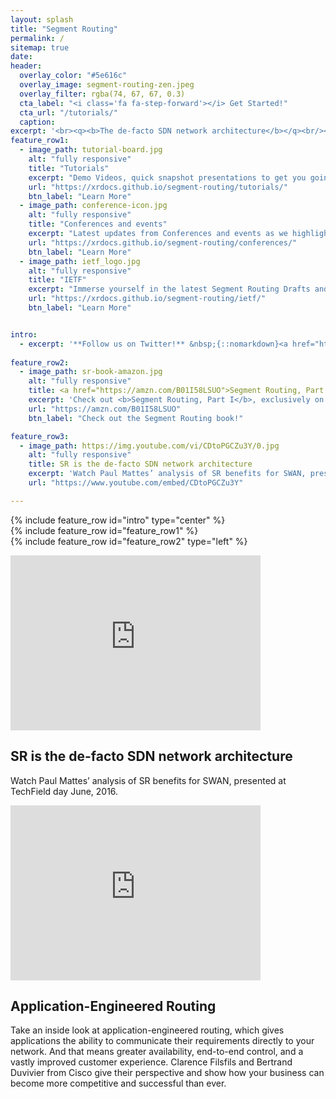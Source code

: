 ```yaml
---
layout: splash
title: "Segment Routing"
permalink: /
sitemap: true
date:
header:
  overlay_color: "#5e616c"
  overlay_image: segment-routing-zen.jpeg
  overlay_filter: rgba(74, 67, 67, 0.3)
  cta_label: "<i class='fa fa-step-forward'></i> Get Started!"
  cta_url: "/tutorials/"
  caption: 
excerpt: '<br><q><b>The de-facto SDN network architecture</b></q><br/><br/><q><b> Enables End-to-End SLA from DC to metro to backbone at scale </b> </q><br/><br/><q><b>Enables applications to use the network in innovative ways</b></q><br/><br><a href="https://www.linkedin.com/groups/8266623" class="btn btn--linkedin" title="{{ site.data.ui-text[site.locale].share_on_label }} LinkedIn"><i class="fa fa-fw fa-linkedin" aria-hidden="true"></i><span>LinkedIn</span></a><br/>'
feature_row1:
  - image_path: tutorial-board.jpg
    alt: "fully responsive"
    title: "Tutorials"
    excerpt: "Demo Videos, quick snapshot presentations to get you going!"
    url: "https://xrdocs.github.io/segment-routing/tutorials/"
    btn_label: "Learn More"
  - image_path: conference-icon.jpg
    alt: "fully responsive"
    title: "Conferences and events"
    excerpt: "Latest updates from Conferences and events as we highlight SR solutions and use cases"
    url: "https://xrdocs.github.io/segment-routing/conferences/"
    btn_label: "Learn More"
  - image_path: ietf_logo.jpg
    alt: "fully responsive"
    title: "IETF"
    excerpt: "Immerse yourself in the latest Segment Routing Drafts and RFCs"
    url: "https://xrdocs.github.io/segment-routing/ietf/"
    btn_label: "Learn More"


intro:
  - excerpt: '**Follow us on Twitter!** &nbsp;{::nomarkdown}<a href="https://twitter.com/segmentrouting" class="twitter-follow-button" data-show-count="false" data-size="large">Follow @segmentrouting</a> <script>!function(d,s,id){var js,fjs=d.getElementsByTagName(s)[0],p=/^http:/.test(d.location)?"http":"https";if(!d.getElementById(id)){js=d.createElement(s);js.id=id;js.src=p+"://platform.twitter.com/widgets.js";fjs.parentNode.insertBefore(js,fjs);}}(document, "script", "twitter-wjs");</script>{:/nomarkdown}'
  
feature_row2:
  - image_path: sr-book-amazon.jpg
    alt: "fully responsive"
    title: <a href="https://amzn.com/B01I58LSUO">Segment Routing, Part 1</a>
    excerpt: 'Check out <b>Segment Routing, Part I</b>, exclusively on Amazon and Kindle by Clarence Filsfils, Kris Michielsen and Ketan Talaulikar '
    url: "https://amzn.com/B01I58LSUO"
    btn_label: "Check out the Segment Routing book!"

feature_row3:
  - image_path: https://img.youtube.com/vi/CDtoPGCZu3Y/0.jpg
    alt: "fully responsive"
    title: SR is the de-facto SDN network architecture
    excerpt: 'Watch Paul Mattes’ analysis of SR benefits for SWAN, presented at TechField day June, 2016.'
    url: "https://www.youtube.com/embed/CDtoPGCZu3Y"

---
```


{% include feature_row id="intro" type="center" %}
<br>
{% include feature_row id="feature_row1" %}
<br>
{% include feature_row id="feature_row2" type="left" %}

<div class="feature__wrapper">
  <div class="feature__item--right">
    <div class="archive__item">
      <div class="archive__item-teaser"> 
        <iframe width="400" height="280" src="https://www.youtube.com/embed/CDtoPGCZu3Y" frameborder="0" allowfullscreen></iframe>
       </div>
       <div class="archive__item-body">
         <h2 class="archive__item-title">SR is the de-facto SDN network architecture</h2>
        <div class="align-right">
        <div class="archive__item-excerpt">
         <p>Watch Paul Mattes’ analysis of SR benefits for SWAN, presented at TechField day June, 2016.</p>
       </div>
       </div>
      </div>
    </div>
  </div>
</div>

<div class="feature__wrapper">
  <div class="feature__item--left">
    <div class="archive__item">
      <div class="archive__item-teaser"> 
        <iframe width="400" height="280" src="https://www.youtube.com/embed/pDIRXLajRXo" frameborder="0" allowfullscreen></iframe>
       </div>
       <div class="archive__item-body">
         <h2 class="archive__item-title">Application-Engineered Routing</h2>
       <div class="archive__item-excerpt">
         <p>Take an inside look at application-engineered routing, which gives applications the ability to communicate their requirements directly to your network. And that means greater availability, end-to-end control, and a vastly improved customer experience. Clarence Filsfils and Bertrand Duvivier from Cisco give their perspective and show how your business can become more competitive and successful than ever.</p>
       </div>
      </div>
    </div>
  </div>
</div>
